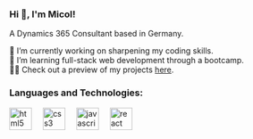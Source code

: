 ### Hi 👋, I'm Micol!  
A Dynamics 365 Consultant based in Germany.  

🔭 I’m currently working on sharpening my coding skills.  
🌱 I’m learning full-stack web development through a bootcamp.  
👨‍💻 Check out a preview of my projects [here](https://micolia.github.io/portfolio.html).  


### Languages and Technologies:
<div align="left">
  <img src="https://cdn.jsdelivr.net/gh/devicons/devicon/icons/html5/html5-original.svg" height="40" alt="html5 logo"  />
  <img width="12" />
  <img src="https://cdn.jsdelivr.net/gh/devicons/devicon/icons/css3/css3-original.svg" height="40" alt="css3 logo"  />
  <img width="12" />
  <img src="https://cdn.jsdelivr.net/gh/devicons/devicon/icons/javascript/javascript-original.svg" height="40" alt="javascript logo"  />
  <img width="12" />
  <img src="https://cdn.jsdelivr.net/gh/devicons/devicon/icons/react/react-original.svg" height="40" alt="react logo"  />
</div>
